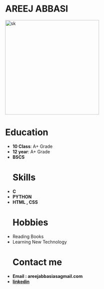 <!DOCTYPE html>
<html lang="en">
<head>
    <meta charset="UTF-8">
    <meta name="viewport" content="width=device-width, initial-scale=1.0">
    <title>my protfolio</title>
</head>
<body>

<h1> AREEJ ABBASI</h1>
<img src="myimage.jpeg" alt="sk" height="300px" >
<h1>Education</h1>
<ul>
    <li><B>10 Class</B>: A+ Grade</li>
    <li> <b>12 year</b>: A+ Grade</li>
    <li><B>BSCS</B></li>
<h1>Skills</h1>
<LI> <b>C</b></LI>
<LI><B>PYTHON</B></LI>
<li><B>HTML , CSS </B></li>

<H1>Hobbies</H1>

<li>Reading Books</li>
<li>Learning New Technology</li>
<H1>Contact me</H1>
<LI><b> Email : <b>areejabbasiasagmail.com</b></LI>
<li><a href="https://www.linkedin.com/in/areej-abbasi-b04418321/">linkedin </a></li>

</ul>
</body>
</html>
